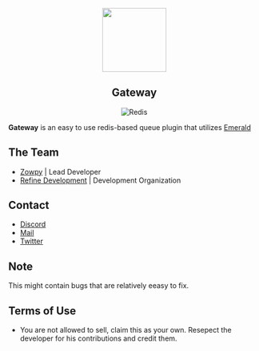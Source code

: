 <div align="center">

  [<img src="https://i.imgur.com/MZ1nvAC.png" style="width:128px;height:128px"></img>](https://discord.gg/refine)
  ## Gateway

</small></i>

![Redis](https://img.shields.io/badge/Redis-in--memory%20data%20structure-red?style=flat-square)

</div>

**Gateway** is an easy to use redis-based queue plugin that utilizes [Emerald](https://github.com/RefineDevelopment/Emerald/)

## The Team
+ [Zowpy](https://github.com/Zowpy) | Lead Developer
+ [Refine Development](https://github.com/RefineDevelopment) | Development Organization

## Contact
- [Discord](https://dsc.gg/refine)
- [Mail](mailto:refinedevelopment@gmail.com)
- [Twitter](https://twitter.com/RefineDev)

## Note
This might contain bugs that are relatively eeasy to fix.

## Terms of Use
+ You are not allowed to sell, claim this as your own. Resepect the developer for his contributions and credit them.
